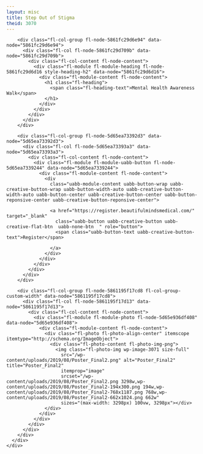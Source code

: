 ```yaml
---
layout: misc
title: Step Out of Stigma
theid: 3070
---
```


<div class="fl-builder-content fl-builder-content-3070 fl-builder-content-primary fl-builder-global-templates-locked"
  data-post-id="3070">
  <div class="fl-row fl-row-full-width fl-row-bg-none fl-node-5861195f17c96 blog-roll" data-node="5861195f17c96">
    <div class="fl-row-content-wrap">
      <div class="fl-row-content fl-row-fixed-width fl-node-content">

        <div class="fl-col-group fl-node-5861fc29d6e94" data-node="5861fc29d6e94">
          <div class="fl-col fl-node-5861fc29d709b" data-node="5861fc29d709b">
            <div class="fl-col-content fl-node-content">
              <div class="fl-module fl-module-heading fl-node-5861fc29d6d16 style-heading-h2" data-node="5861fc29d6d16">
                <div class="fl-module-content fl-node-content">
                  <h1 class="fl-heading">
                    <span class="fl-heading-text">Mental Health Awareness Walk</span>
                  </h1>
                </div>
              </div>
            </div>
          </div>
        </div>

        <div class="fl-col-group fl-node-5d65ea73392d3" data-node="5d65ea73392d3">
          <div class="fl-col fl-node-5d65ea73393a3" data-node="5d65ea73393a3">
            <div class="fl-col-content fl-node-content">
              <div class="fl-module fl-module-uabb-button fl-node-5d65ea7339244" data-node="5d65ea7339244">
                <div class="fl-module-content fl-node-content">
                  <div
                    class="uabb-module-content uabb-button-wrap uabb-creative-button-wrap uabb-button-width-auto uabb-creative-button-width-auto uabb-button-center uabb-creative-button-center uabb-button-reponsive-center uabb-creative-button-reponsive-center">

                    <a href="https://register.beautifulmindsmedical.com/" target="_blank"
                      class="uabb-button uabb-creative-button uabb-creative-flat-btn  uabb-none-btn  " role="button">
                      <span class="uabb-button-text uabb-creative-button-text">Register</span>

                    </a>
                  </div>
                </div>
              </div>
            </div>
          </div>
        </div>

        <div class="fl-col-group fl-node-5861195f17cd8 fl-col-group-custom-width" data-node="5861195f17cd8">
          <div class="fl-col fl-node-5861195f17d13" data-node="5861195f17d13">
            <div class="fl-col-content fl-node-content">
              <div class="fl-module fl-module-photo fl-node-5d65e936df408" data-node="5d65e936df408">
                <div class="fl-module-content fl-node-content">
                  <div class="fl-photo fl-photo-align-center" itemscope itemtype="http://schema.org/ImageObject">
                    <div class="fl-photo-content fl-photo-img-png">
                      <img class="fl-photo-img wp-image-3071 size-full"
                        src="/wp-content/uploads/2019/08/Poster_Final2.png" alt="Poster_Final2" title="Poster_Final2"
                        itemprop="image"
                        srcset="/wp-content/uploads/2019/08/Poster_Final2.png 3298w,wp-content/uploads/2019/08/Poster_Final2-194x300.png 194w,wp-content/uploads/2019/08/Poster_Final2-768x1187.png 768w,wp-content/uploads/2019/08/Poster_Final2-662x1024.png 662w"
                        sizes="(max-width: 3298px) 100vw, 3298px"></div>
                  </div>
                </div>
              </div>
            </div>
          </div>
        </div>
      </div>
    </div>
  </div>
</div>
<div id="uabb-js-breakpoint" class="uabb-js-breakpoint" style="display: none;"></div>